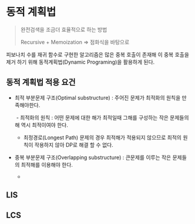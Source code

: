 # 동적 계획법

> 완전검색을 조금더 효율적으로 하는 방법
>
> Recursive + Memoization => 점화식을 바탕으로

피보나치 수를 재귀 함수로 구현한 알고리즘은 많은 중복 호출이 존재해 이 중복 호출을 제거 하기 위해 동적계획법(Dynamic Programing)을 활용하게 된다.

## 동적 계획법 적용 요건

* 최적 부분문제 구조(Optimal substructure) : 주어진 문제가 최적화의 원칙을 만족해야한다.

  ​	- 최적화의 원칙 : 어떤 문제에 대한 해가 최적일때 그해를 구성하는 작은 문제들의 해 역시 최적이여야 한다.

  * 최정경로(Longest Path) 문제의 경우 최적해가 적용되지 않으므로 최적의 원칙이 작용하지 않아 DP로 해결 할 수 없다.

* 중복 부분문제 구조(Overlapping substructure) : 큰문제를 이루는 작은 문제들의 최적해를 이용해야 한다. 

  * 

## LIS



## LCS